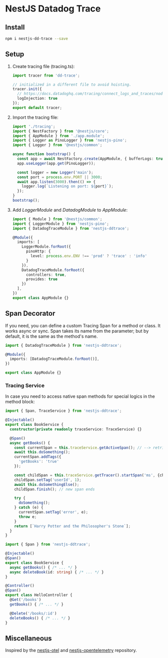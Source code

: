 # NestJS Datadog Trace

## Install

```sh
npm i nestjs-dd-trace --save
```

## Setup

1. Create tracing file (tracing.ts):

    ```ts
    import tracer from 'dd-trace';

    // initialized in a different file to avoid hoisting.
    tracer.init({
      // https://docs.datadoghq.com/tracing/connect_logs_and_traces/nodejs/
      logInjection: true
    });
    export default tracer;

    ```

2. Import the tracing file:

    ```ts
    import './tracing';
    import { NestFactory } from '@nestjs/core';
    import { AppModule } from './app.module';
    import { Logger as PinoLogger } from 'nestjs-pino';
    import { Logger } from '@nestjs/common';

    async function bootstrap() {
      const app = await NestFactory.create(AppModule, { bufferLogs: true });
      app.useLogger(app.get(PinoLogger));

      const logger = new Logger('main');
      const port = process.env.PORT || 3000;
      await app.listen(3000).then(() => {
        logger.log(`Listening on port: ${port}`);
      });
    }
    bootstrap();
    ```

3. Add *LoggerModule* and *DatadogModule* to *AppModule*:

    ```ts
    import { Module } from '@nestjs/common';
    import { LoggerModule } from 'nestjs-pino';
    import { DatadogTraceModule } from 'nestjs-ddtrace';

    @Module({
      imports: [
        LoggerModule.forRoot({
          pinoHttp: {
            level: process.env.ENV !== 'prod' ? 'trace' : 'info'
          }
        }), 
        DatadogTraceModule.forRoot({
          controllers: true,
          provides: true
        })
      ],
    })
    export class AppModule {}
    ```

## Span Decorator

If you need, you can define a custom Tracing Span for a method or class. It works async or sync. Span takes its name from the parameter; but by default, it is the same as the method's name.

```ts
import { DatadogTraceModule } from 'nestjs-ddtrace';

@Module({
  imports: [DatadogTraceModule.forRoot()],
})

export class AppModule {}
```

### Tracing Service

In case you need to access native span methods for special logics in the method block:

```ts
import { Span, TraceService } from 'nestjs-ddtrace';

@Injectable()
export class BookService {
  constructor(private readonly traceService: TraceService) {}

  @Span()
  async getBooks() {
    const currentSpan = this.traceService.getActiveSpan(); // --> retrives current span, comes from http or @Span
    await this.doSomething();
    currentSpan.addTags({
      'getBooks': 'true'
    });

    const childSpan = this.traceService.getTracer().startSpan('ms', {childOf: currentSpan});
    childSpan.setTag('userId', 1);
    await this.doSomethingElse();
    childSpan.finish(); // new span ends

    try {
      doSomething();
    } catch (e) {
      currentSpan.setTag('error', e);
      throw e;
    }
    return [`Harry Potter and the Philosopher's Stone`];
  }
}
```

```ts
import { Span } from 'nestjs-ddtrace';

@Injectable()
@Span()
export class BookService {
  async getBooks() { /* ... */ }
  async deleteBook(id: string) { /* ... */ }
}

@Controller()
@Span()
export class HelloController {
  @Get('/books')
  getBooks() { /* ... */ }

  @Delete('/books/:id')
  deleteBooks() { /* ... */ }
}
```

## Miscellaneous

Inspired by the [nestjs-otel](https://github.com/pragmaticivan/nestjs-otel) and [nestjs-opentelemetry](https://github.com/MetinSeylan/Nestjs-OpenTelemetry#readme) repository.
